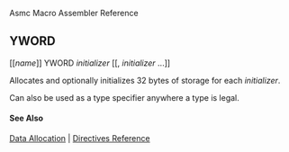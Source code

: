 Asmc Macro Assembler Reference

## YWORD

[[_name_]] YWORD _initializer_ [[, _initializer_ ...]]

Allocates and optionally initializes 32 bytes of storage for each _initializer_.

Can also be used as a type specifier anywhere a type is legal.

#### See Also

[Data Allocation](data-allocation.md) | [Directives Reference](readme.md)
